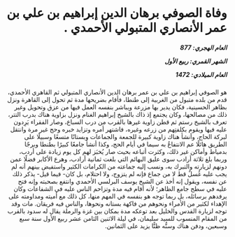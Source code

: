 <h1 dir="rtl">وفاة الصوفي برهان الدين إبراهيم بن علي بن عمر الأنصاري المتبولي الأحمدي  .</h1>

<h5 dir="rtl">العام الهجري:  877

الشهر القمري: ربيع الأول

العام الميلادي: 1472</h5>

<p dir="rtl">هو الصوفي إبراهيم بن علي بن عمر برهان الدين الأنصاري المتبولي ثم القاهري الأحمدي، قدم من بلده متبول من الغربية إلى طنطا، فأقام بضريحها مدة ثم تحول إلى القاهرة ونزل بظاهر الحسينية، فكان يدير بها مزرعة ويباشر بنفسه العمل فيها من عزق وتحويل وغير ذلك من مصالحها، وكان يجتمع إذ ذاك بالشيخ إبراهيم الغنام ونزل بزاوية هناك بدرب التتر، تعرف بالشيخ رستم ثم قطن زاوية غيرها بالقرب من درب السباع، وصار الفقراء يَرِدون عليه فيها ويقوم بكلفتِهم من زرعه وغيره، فاشتهر أمره وتزايد خبره وحج غير مرة وانتقل لبركة الحاج، وأنشأ هناك زاوية كبيرة للجمعة والجماعات وبستانًا متسعًا وسبيلًا على الطريق هائلًا عم الانتفاعُ به سيما في أيام الحج، وكذا أنشأ جامعًا كبيرًا بطنطا وبرجًا بدمياط وأماكن غير ذلك، وكثرت أتباعه بحيث صار يُخبَز لهم كل يوم زيادة على أردب، وربما بلغ ثلاثة أرادب سوى عليق البهائم التي بلغت ثمانية أرادب، وهرع الأكابر فضلًا عمن دونهم لزيارته والتبرك به، ونسب إليه جماعته من الكرامات الكثير واستفيض بينهم أنه لم يجب عليه غُسلٌ قط لا من جماع فإنه لم يتزوج، ولا احتلام، بل كان- فيما قيل- يذكر ذلك عن نفسه، ويقول إنه أخذ عن الشيخ يوسف البرلسي الأحمدي وانتفع بصحبته وإنه فتح عليه في سطح جامع الظاهر؛ لأنه أقام فيه مدة وتزاحم الناس عليه في الشفاعات وكان يرفدهم برسائله، بل ربما توجه هو بنفسه في المهم منها، كل ذلك مع أميته ومداومته على الإهداء لكثير من الأمراء ونحوهم من فاكهة بستانه ونحوها، والناس فيه فريقان. مات وقد توجه لزيارة القدس والخليل بعد توعكه مدة بمكان بين غزة والرملة يقال له سدود بالقرب من المقام المنسوب للسيد سليمان، في ليلة الاثنين الثامن عشر ربيع الأول سنة سبع وسبعين، ودفن هناك وسنُّه ظنًّا يزيد على الثمانين.</p></br>
